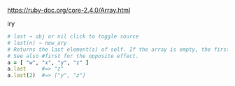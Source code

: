 

https://ruby-doc.org/core-2.4.0/Array.html

iry

```ruby
# last → obj or nil click to toggle source
# last(n) → new_ary
# Returns the last element(s) of self. If the array is empty, the first form returns nil.
# See also #first for the opposite effect.
a = [ "w", "x", "y", "z" ]
a.last     #=> "z"
a.last(2)  #=> ["y", "z"]
```